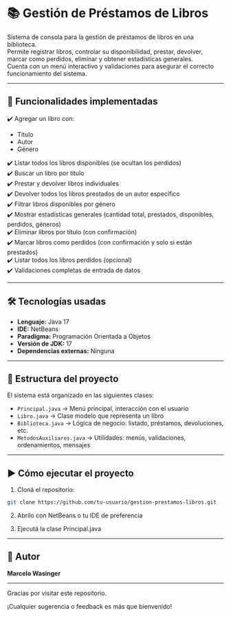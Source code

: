 # 📚 Gestión de Préstamos de Libros

Sistema de consola para la gestión de préstamos de libros en una biblioteca.  
Permite registrar libros, controlar su disponibilidad, prestar, devolver, marcar como perdidos, eliminar y obtener estadísticas generales.  
Cuenta con un menú interactivo y validaciones para asegurar el correcto funcionamiento del sistema.

---

## 🚀 Funcionalidades implementadas

✔️ Agregar un libro con:  
- Título  
- Autor  
- Género

✔️ Listar todos los libros disponibles (se ocultan los perdidos)  
✔️ Buscar un libro por título  
✔️ Prestar y devolver libros individuales  
✔️ Devolver todos los libros prestados de un autor específico  
✔️ Filtrar libros disponibles por género  
✔️ Mostrar estadísticas generales (cantidad total, prestados, disponibles, perdidos, géneros)  
✔️ Eliminar libros por título (con confirmación)  
✔️ Marcar libros como perdidos (con confirmación y solo si están prestados)  
✔️ Listar todos los libros perdidos (opcional)  
✔️ Validaciones completas de entrada de datos

---

## 🛠️ Tecnologías usadas

- **Lenguaje:** Java 17  
- **IDE:** NetBeans  
- **Paradigma:** Programación Orientada a Objetos  
- **Versión de JDK:** 17  
- **Dependencias externas:** Ninguna

---

## 📁 Estructura del proyecto

El sistema está organizado en las siguientes clases:

- `Principal.java` → Menú principal, interacción con el usuario  
- `Libro.java` → Clase modelo que representa un libro  
- `Biblioteca.java` → Lógica de negocio: listado, préstamos, devoluciones, etc.  
- `MetodosAuxiliares.java` → Utilidades: menús, validaciones, ordenamientos, mensajes

---

## ▶️ Cómo ejecutar el proyecto

1. Cloná el repositorio:

```bash
git clone https://github.com/tu-usuario/gestion-prestamos-libros.git
```

2. Abrilo con NetBeans o tu IDE de preferencia

3. Ejecutá la clase Principal.java

---

## 👤 Autor

**Marcelo Wasinger**

---

Gracias por visitar este repositorio.  

¡Cualquier sugerencia o feedback es más que bienvenido!